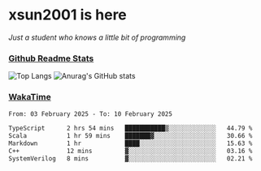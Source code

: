 # xsun2001 is here

*Just a student who knows a little bit of programming*

### [Github Readme Stats](https://github.com/anuraghazra/github-readme-stats)

![Top Langs](https://github-readme-stats.vercel.app/api/top-langs/?username=xsun2001&layout=compact&theme=radical) ![Anurag's GitHub stats](https://github-readme-stats.vercel.app/api?username=xsun2001&show_icons=true&theme=radical)

### [WakaTime](https://wakatime.com)

<!--START_SECTION:waka-->

```txt
From: 03 February 2025 - To: 10 February 2025

TypeScript      2 hrs 54 mins   ███████████▒░░░░░░░░░░░░░   44.79 %
Scala           1 hr 59 mins    ███████▓░░░░░░░░░░░░░░░░░   30.66 %
Markdown        1 hr            ████░░░░░░░░░░░░░░░░░░░░░   15.63 %
C++             12 mins         ▓░░░░░░░░░░░░░░░░░░░░░░░░   03.16 %
SystemVerilog   8 mins          ▓░░░░░░░░░░░░░░░░░░░░░░░░   02.21 %
```

<!--END_SECTION:waka-->
